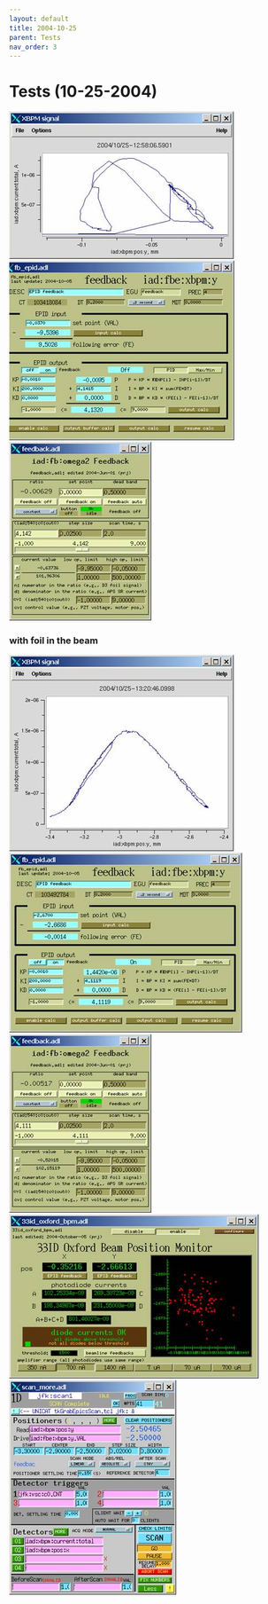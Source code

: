 ```yaml
---
layout: default
title: 2004-10-25
parent: Tests
nav_order: 3
---
```


Tests (10-25-2004)
==================

![XBPM signal](tests-20041025_clip_image002.jpg)  
![XBPM controls](tests-20041025_clip_image004.jpg)  
![DCM-omega controls](tests-20041025_clip_image006.jpg)  

### with foil in the beam  

![XBPM signal during scan](tests-20041025_clip_image008.jpg)  
![XBPM controls during scan](tests-20041025_clip_image010.jpg)  
![DCM-omega controls during scan](tests-20041025_clip_image012.jpg)  
![XBPM main](tests-20041025_clip_image014.jpg)  
![EPICS scan configuration](tests-20041025_clip_image016.jpg) 

